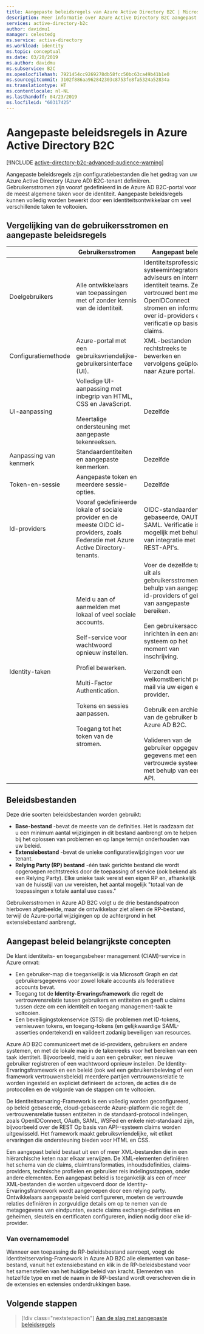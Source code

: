 ```yaml
---
title: Aangepaste beleidsregels van Azure Active Directory B2C | Microsoft Docs
description: Meer informatie over Azure Active Directory B2C aangepast beleid.
services: active-directory-b2c
author: davidmu1
manager: celestedg
ms.service: active-directory
ms.workload: identity
ms.topic: conceptual
ms.date: 03/20/2019
ms.author: davidmu
ms.subservice: B2C
ms.openlocfilehash: 7921454cc9269278db58fcc50bc63ca49b41b1e0
ms.sourcegitcommit: 3102f886aa962842303c8753fe8fa5324a52834a
ms.translationtype: HT
ms.contentlocale: nl-NL
ms.lasthandoff: 04/23/2019
ms.locfileid: "60317425"
---
```

# <a name="custom-policies-in-azure-active-directory-b2c"></a>Aangepaste beleidsregels in Azure Active Directory B2C

[!INCLUDE [active-directory-b2c-advanced-audience-warning](../../includes/active-directory-b2c-advanced-audience-warning.md)]

Aangepaste beleidsregels zijn configuratiebestanden die het gedrag van uw Azure Active Directory (Azure AD) B2C-tenant definiëren. Gebruikersstromen zijn vooraf gedefinieerd in de Azure AD B2C-portal voor de meest algemene taken voor de identiteit. Aangepaste beleidsregels kunnen volledig worden bewerkt door een identiteitsontwikkelaar om veel verschillende taken te voltooien.

## <a name="comparing-user-flows-and-custom-policies"></a>Vergelijking van de gebruikersstromen en aangepaste beleidsregels

| | Gebruikersstromen | Aangepast beleid |
|-|-------------------|-----------------|
| Doelgebruikers | Alle ontwikkelaars van toepassingen met of zonder kennis van de identiteit. | Identiteitsprofessionals, systeemintegrators, adviseurs en interne identiteit teams. Ze vertrouwd bent met OpenIDConnect stromen en informatie over id-providers en verificatie op basis van claims. |
| Configuratiemethode | Azure-portal met een gebruiksvriendelijke-gebruikersinterface (UI). | XML-bestanden rechtstreeks te bewerken en vervolgens geüpload naar Azure portal. |
| UI-aanpassing | Volledige UI-aanpassing met inbegrip van HTML, CSS en JavaScript.<br><br>Meertalige ondersteuning met aangepaste tekenreeksen. | Dezelfde |
| Aanpassing van kenmerk | Standaardentiteiten en aangepaste kenmerken. | Dezelfde |
| Token-en-sessie | Aangepaste token en meerdere sessie-opties. | Dezelfde |
| Id-providers | Vooraf gedefinieerde lokale of sociale provider en de meeste OIDC id-providers, zoals Federatie met Azure Active Directory-tenants. | OIDC-standaarden gebaseerde, OAUTH en SAML.  Verificatie is ook mogelijk met behulp van integratie met REST-API's. |
| Identity-taken | Meld u aan of aanmelden met lokaal of veel sociale accounts.<br><br>Self-service voor wachtwoord opnieuw instellen.<br><br>Profiel bewerken.<br><br>Multi-Factor Authentication.<br><br>Tokens en sessies aanpassen.<br><br>Toegang tot het token van de stromen. | Voer de dezelfde taken uit als gebruikersstromen met behulp van aangepaste id-providers of gebruik van aangepaste bereiken.<br><br>Een gebruikersaccount inrichten in een ander systeem op het moment van inschrijving.<br><br>Verzendt een welkomstbericht per e-mail via uw eigen e-provider.<br><br>Gebruik een archief van de gebruiker buiten Azure AD B2C.<br><br>Valideren van de gebruiker opgegeven gegevens met een vertrouwde systeem met behulp van een API. |

## <a name="policy-files"></a>Beleidsbestanden

Deze drie soorten beleidsbestanden worden gebruikt:

- **Base-bestand** -bevat de meeste van de definities. Het is raadzaam dat u een minimum aantal wijzigingen in dit bestand aanbrengt om te helpen bij het oplossen van problemen en op lange termijn onderhouden van uw beleid.
- **Extensiebestand** -bevat de unieke configuratiewijzigingen voor uw tenant.
- **Relying Party (RP) bestand** -één taak gerichte bestand die wordt opgeroepen rechtstreeks door de toepassing of service (ook bekend als een Relying Party). Elke unieke taak vereist een eigen RP en, afhankelijk van de huisstijl van uw vereisten, het aantal mogelijk "totaal van de toepassingen x totale aantal use cases."

Gebruikersstromen in Azure AD B2C volgt u de drie bestandspatroon hierboven afgebeelde, maar de ontwikkelaar ziet alleen de RP-bestand, terwijl de Azure-portal wijzigingen op de achtergrond in het extensiebestand aanbrengt.

## <a name="custom-policy-core-concepts"></a>Aangepast beleid belangrijkste concepten

De klant identiteits- en toegangsbeheer management (CIAM)-service in Azure omvat:

- Een gebruiker-map die toegankelijk is via Microsoft Graph en dat gebruikersgegevens voor zowel lokale accounts als federatieve accounts bevat.
- Toegang tot de **Identity-Ervaringsframework** die regelt de vertrouwensrelatie tussen gebruikers en entiteiten en geeft u claims tussen deze om een identiteit en toegang management-taak te voltooien. 
- Een beveiligingstokenservice (STS) die problemen met ID-tokens, vernieuwen tokens, en toegang-tokens (en gelijkwaardige SAML-asserties ondertekend) en valideert zodanig beveiligen van resources.

Azure AD B2C communiceert met de id-providers, gebruikers en andere systemen, en met de lokale map in de takenreeks voor het bereiken van een taak identiteit. Bijvoorbeeld, meld u aan een gebruiker, een nieuwe gebruiker registreren of een wachtwoord opnieuw instellen. De Identity-Ervaringsframework en een beleid (ook wel een gebruikersbeleving of een framework vertrouwensbeleid) meerdere partijen vertrouwensrelatie te worden ingesteld en expliciet definieert de actoren, de acties die de protocollen en de volgorde van de stappen om te voltooien.

De Identiteitservaring-Framework is een volledig worden geconfigureerd, op beleid gebaseerde, cloud-gebaseerde Azure-platform die regelt de vertrouwensrelatie tussen entiteiten in de standaard-protocol indelingen, zoals OpenIDConnect, OAuth, SAML, WSFed en enkele niet-standaard zijn, bijvoorbeeld over de REST Op basis van API--systeem claims worden uitgewisseld. Het framework maakt gebruiksvriendelijke, wit etiket ervaringen die ondersteuning bieden voor HTML en CSS.

Een aangepast beleid bestaat uit een of meer XML-bestanden die in een hiërarchische keten naar elkaar verwijzen. De XML-elementen definiëren het schema van de claims, claimtransformaties, inhoudsdefinities, claims-providers, technische profielen en gebruiker reis indelingsstappen, onder andere elementen. Een aangepast beleid is toegankelijk als een of meer XML-bestanden die worden uitgevoerd door de Identity-Ervaringsframework wordt aangeroepen door een relying party. Ontwikkelaars aangepaste beleid configureren, moeten de vertrouwde relaties definiëren in zorgvuldige details om op te nemen van de metagegevens van eindpunten, exacte claims exchange-definities en geheimen, sleutels en certificaten configureren, indien nodig door elke id-provider.

### <a name="inheritance-model"></a>Van overnamemodel

Wanneer een toepassing de RP-beleidsbestand aanroept, voegt de Identiteitservaring-Framework in Azure AD B2C alle elementen van base-bestand, vanuit het extensiebestand en klik in de RP-beleidsbestand voor het samenstellen van het huidige beleid van kracht.  Elementen van hetzelfde type en met de naam in de RP-bestand wordt overschreven die in de extensies en extensies onderdrukkingen base.

## <a name="next-steps"></a>Volgende stappen

> [!div class="nextstepaction"]
> [Aan de slag met aangepaste beleidsregels](active-directory-b2c-get-started-custom.md)
